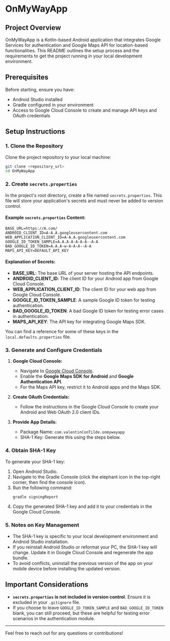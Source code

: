 # OnMyWayApp

## Project Overview
OnMyWayApp is a Kotlin-based Android application that integrates Google Services for authentication and Google Maps API for location-based functionalities. This README outlines the setup process and the requirements to get the project running in your local development environment.

## Prerequisites
Before starting, ensure you have:
- Android Studio installed
- Gradle configured in your environment
- Access to Google Cloud Console to create and manage API keys and OAuth credentials

## Setup Instructions

### 1. Clone the Repository
Clone the project repository to your local machine:
```bash
git clone <repository_url>
cd OnMyWayApp
```

### 2. Create `secrets.properties`
In the project's root directory, create a file named `secrets.properties`. This file will store your application's secrets and must never be added to version control.

#### Example `secrets.properties` Content:
```properties
BASE_URL=https://A.com/
ANDROID_CLIENT_ID=A-A.A.googleusercontent.com
WEB_APPLICATION_CLIENT_ID=A-A.A.googleusercontent.com
GOOGLE_ID_TOKEN_SAMPLE=A.A.A-A-A-A-A--A-A
BAD_GOOGLE_ID_TOKEN=A.A.A-w-A-A-A--A-A
MAPS_API_KEY=DEFAULT_API_KEY
```

#### Explanation of Secrets:
- **BASE_URL**: The base URL of your server hosting the API endpoints.
- **ANDROID_CLIENT_ID**: The client ID for your Android app from Google Cloud Console.
- **WEB_APPLICATION_CLIENT_ID**: The client ID for your web app from Google Cloud Console.
- **GOOGLE_ID_TOKEN_SAMPLE**: A sample Google ID token for testing authentication.
- **BAD_GOOGLE_ID_TOKEN**: A bad Google ID token for testing error cases in authentication.
- **MAPS_API_KEY**: The API key for integrating Google Maps SDK.

You can find a reference for some of these keys in the `local.defaults.properties` file.

### 3. Generate and Configure Credentials
1. **Google Cloud Console:**
    - Navigate to [Google Cloud Console](https://console.cloud.google.com/).
    - Enable the **Google Maps SDK for Android** and **Google Authentication API**.
    - For the Maps API key, restrict it to Android apps and the Maps SDK.

2. **Create OAuth Credentials:**
    - Follow the instructions in the Google Cloud Console to create your Android and Web OAuth 2.0 client IDs.

3. **Provide App Details:**
    - Package Name: `com.valentinConTilde.onmywayapp`
    - SHA-1 Key: Generate this using the steps below.

### 4. Obtain SHA-1 Key
To generate your SHA-1 key:
1. Open Android Studio.
2. Navigate to the Gradle Console (click the elephant icon in the top-right corner, then find the console icon).
3. Run the following command:
   ```bash
   gradle signingReport
   ```
4. Copy the generated SHA-1 key and add it to your credentials in the Google Cloud Console.

### 5. Notes on Key Management
- The SHA-1 key is specific to your local development environment and Android Studio installation.
- If you reinstall Android Studio or reformat your PC, the SHA-1 key will change. Update it in Google Cloud Console and regenerate the app bundle.
- To avoid conflicts, uninstall the previous version of the app on your mobile device before installing the updated version.

## Important Considerations
- **`secrets.properties` is not included in version control.** Ensure it is excluded in your `.gitignore` file.
- If you choose to leave `GOOGLE_ID_TOKEN_SAMPLE` and `BAD_GOOGLE_ID_TOKEN` blank, you can still proceed, but these are helpful for testing error scenarios in the authentication module.

---

Feel free to reach out for any questions or contributions!

